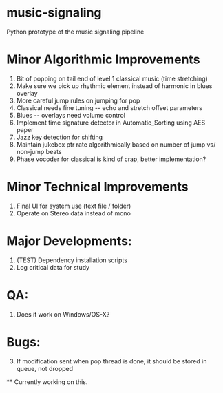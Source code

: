 # music-signaling
Python prototype of the music signaling pipeline

# Minor Algorithmic Improvements
1. Bit of popping on tail end of level 1 classical music (time stretching)
2. Make sure we pick up rhythmic element instead of harmonic in blues overlay
3. More careful jump rules on jumping for pop
4. Classical needs fine tuning -- echo and stretch offset parameters
5. Blues -- overlays need volume control
6. Implement time signature detector in Automatic_Sorting using AES paper
7. Jazz key detection for shifting
8. Maintain jukebox ptr rate algorithmically based on number of jump vs/ non-jump beats
9. Phase vocoder for classical is kind of crap, better implementation?

# Minor Technical Improvements
1. Final UI for system use (text file / folder)
2. Operate on Stereo data instead of mono


# Major Developments:
1. (TEST) Dependency installation scripts
2. Log critical data for study


# QA:
1. Does it work on Windows/OS-X?

# Bugs:
3. If modification sent when pop thread is done, it should be stored in queue, not dropped


** Currently working on this.





